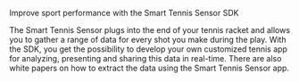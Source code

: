 Improve sport performance with the Smart Tennis Sensor SDK

The Smart Tennis Sensor plugs into the end of your tennis racket and allows you to gather a range of data for every shot you make during the play. With the SDK, you get the possibility to develop your own customized tennis app for analyzing, presenting and sharing this data in real-time. There are also white papers on how to extract the data using the Smart Tennis Sensor app.

